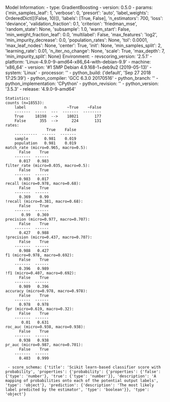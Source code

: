 Model Information:
	 - type: GradientBoosting
	 - version: 0.5.0
	 - params: {'min_samples_leaf': 1, 'verbose': 0, 'presort': 'auto', 'label_weights': OrderedDict([(False, 10)]), 'labels': [True, False], 'n_estimators': 700, 'loss': 'deviance', 'validation_fraction': 0.1, 'criterion': 'friedman_mse', 'random_state': None, 'subsample': 1.0, 'warm_start': False, 'min_weight_fraction_leaf': 0.0, 'multilabel': False, 'max_features': 'log2', 'min_impurity_decrease': 0.0, 'population_rates': None, 'tol': 0.0001, 'max_leaf_nodes': None, 'center': True, 'init': None, 'min_samples_split': 2, 'learning_rate': 0.01, 'n_iter_no_change': None, 'scale': True, 'max_depth': 7, 'min_impurity_split': None}
	Environment:
	 - revscoring_version: '2.5.1'
	 - platform: 'Linux-4.9.0-9-amd64-x86_64-with-debian-9.9'
	 - machine: 'x86_64'
	 - version: '#1 SMP Debian 4.9.168-1+deb9u2 (2019-05-13)'
	 - system: 'Linux'
	 - processor: ''
	 - python_build: ('default', 'Sep 27 2018 17:25:39')
	 - python_compiler: 'GCC 6.3.0 20170516'
	 - python_branch: ''
	 - python_implementation: 'CPython'
	 - python_revision: ''
	 - python_version: '3.5.3'
	 - release: '4.9.0-9-amd64'
	
	Statistics:
	counts (n=18553):
		label        n         ~True    ~False
		-------  -----  ---  -------  --------
		True     18198  -->    18021       177
		False      355  -->      224       131
	rates:
		              True    False
		----------  ------  -------
		sample       0.981    0.019
		population   0.981    0.019
	match_rate (micro=0.965, macro=0.5):
		  False    True
		-------  ------
		  0.017   0.983
	filter_rate (micro=0.035, macro=0.5):
		  False    True
		-------  ------
		  0.983   0.017
	recall (micro=0.978, macro=0.68):
		  False    True
		-------  ------
		  0.369    0.99
	!recall (micro=0.381, macro=0.68):
		  False    True
		-------  ------
		   0.99   0.369
	precision (micro=0.977, macro=0.707):
		  False    True
		-------  ------
		  0.427   0.988
	!precision (micro=0.437, macro=0.707):
		  False    True
		-------  ------
		  0.988   0.427
	f1 (micro=0.978, macro=0.692):
		  False    True
		-------  ------
		  0.396   0.989
	!f1 (micro=0.407, macro=0.692):
		  False    True
		-------  ------
		  0.989   0.396
	accuracy (micro=0.978, macro=0.978):
		  False    True
		-------  ------
		  0.978   0.978
	fpr (micro=0.619, macro=0.32):
		  False    True
		-------  ------
		   0.01   0.631
	roc_auc (micro=0.938, macro=0.938):
		  False    True
		-------  ------
		  0.938   0.938
	pr_auc (micro=0.987, macro=0.701):
		  False    True
		-------  ------
		  0.403   0.999
	
	 - score_schema: {'title': 'Scikit learn-based classifier score with probability', 'properties': {'probability': {'properties': {'false': {'type': 'number'}, 'true': {'type': 'number'}}, 'description': 'A mapping of probabilities onto each of the potential output labels', 'type': 'object'}, 'prediction': {'description': 'The most likely label predicted by the estimator', 'type': 'boolean'}}, 'type': 'object'}

